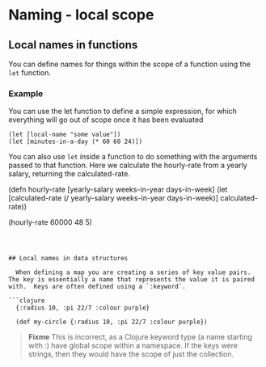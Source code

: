 # Naming - local scope


## Local names in functions
  You can define names for things within the scope of a function using the `let` function.


### Example

You can use the let function to define a simple expression, for which everything will go out of scope once it has been evaluated

```
(let [local-name "some value"])
(let [minutes-in-a-day (* 60 60 24)])
```

You can also use `let` inside a function to do something with the arguments passed to that function.  Here we calculate the hourly-rate from a yearly salary, returning the calculated-rate.


(defn hourly-rate [yearly-salary weeks-in-year days-in-week]
  (let [calculated-rate (/ yearly-salary weeks-in-year days-in-week)]
    calculated-rate))

(hourly-rate 60000 48 5)
```



## Local names in data structures

  When defining a map you are creating a series of key value pairs.  The key is essentially a name that represents the value it is paired with.  Keys are often defined using a `:keyword`.

```clojure
  {:radius 10, :pi 22/7 :colour purple}

  (def my-circle {:radius 10, :pi 22/7 :colour purple})
```

> **Fixme** This is incorrect, as a Clojure keyword type (a name starting with :) have global scope within a namespace.  If the keys were strings, then they would have the scope of just the collection.
